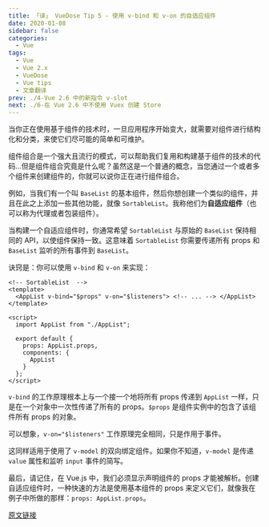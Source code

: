 ```yaml
---
title: 「译」 VueDose Tip 5 - 使用 v-bind 和 v-on 的自适应组件
date: 2020-01-08
sidebar: false
categories:
  - Vue
tags:
  - Vue
  - Vue 2.x
  - VueDose
  - Vue tips
  - 文章翻译
prev: ./4-Vue 2.6 中的新指令 v-slot
next: ./6-在 Vue 2.6 中不使用 Vuex 创建 Store
---
```


当你正在使用基于组件的技术时，一旦应用程序开始变大，就需要对组件进行结构化和分类，来使它们尽可能的简单和可维护。

组件组合是一个强大且流行的模式，可以帮助我们复用和构建基于组件的技术的代码...但是组件组合究竟是什么呢？虽然这是一个普通的概念，当您通过一个或者多个组件来创建组件的，你就可以说你正在进行组件组合。

例如，当我们有一个叫 `BaseList` 的基本组件，然后你想创建一个类似的组件，并且在此之上添加一些其他功能，就像 `SortableList`。我称他们为**自适应组件**（也可以称为代理或者包装组件）。

当构建一个自适应组件时，你通常希望 `SortableList` 与原始的 `BaseList` 保持相同的 API，以使组件保持一致。这意味着 `SortableList` 你需要传递所有 props 和 `BaseList` 监听的所有事件到 `BaseList`。

诀窍是：你可以使用 `v-bind` 和 `v-on` 来实现：

```vue
<!-- SortableList  -->
<template>
  <AppList v-bind="$props" v-on="$listeners"> <!-- ... --> </AppList>
</template>

<script>
  import AppList from "./AppList";

  export default {
    props: AppList.props,
    components: {
      AppList
    }
  };
</script>
```

`v-bind` 的工作原理根本上与一个接一个地将所有 props 传递到 `AppList` 一样，只是在一个对象中一次性传递了所有的 props。`$props` 是组件实例中的包含了该组件所有 props 的对象。

可以想象，`v-on="$listeners"` 工作原理完全相同，只是作用于事件。

这同样适用于使用了 `v-model` 的双向绑定组件。如果你不知道，`v-model` 是传递 `value` 属性和监听 `input` 事件的简写。

最后，请记住，在 Vue.js 中，我们必须显示声明组件的 props 才能被解析。创建自适应组件时，一种快速的方法是使用基本组件的 props 来定义它们，就像我在例子中所做的那样：`props: AppList.props`。

[原文链接](https://vuedose.tips/tips/adaptive-components-using-v-bind-and-v-on)
